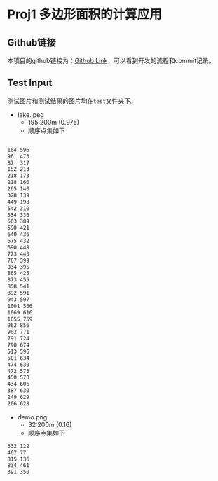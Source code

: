 # Proj1 多边形面积的计算应用
## Github链接
本项目的github链接为：[Github Link](https://github.com/JackeyHua-SJTU/cs2309/tree/main/proj1)，可以看到开发的流程和commit记录。

## Test Input
测试图片和测试结果的图片均在`test`文件夹下。
- lake.jpeg
  - 195:200m (0.975)
  - 顺序点集如下

```txt

164	596
96	473
87	317
152	213
218	173
218	160
265	140
328	139
449	198
542	310
554	336
563	389
590	421
640	436
675	432
690	448
723	443
767	399
834	395
865	425
873	455
858	541
892	591
943	597
1001 566
1069 616
1055 759
962	856
902	771
791	724
790	674
513	596
501	634
474	630
472	573
450	570
434	606
387	630
249	629
206	628
```
- demo.png
  - 32:200m (0.16)
  - 顺序点集如下

```txt
332 122 
467 77
815 136
834 461
391 350
```